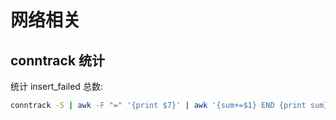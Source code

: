# 网络相关

## conntrack 统计

统计 insert_failed 总数:

```bash
conntrack -S | awk -F "=" '{print $7}' | awk '{sum+=$1} END {print sum}'
```